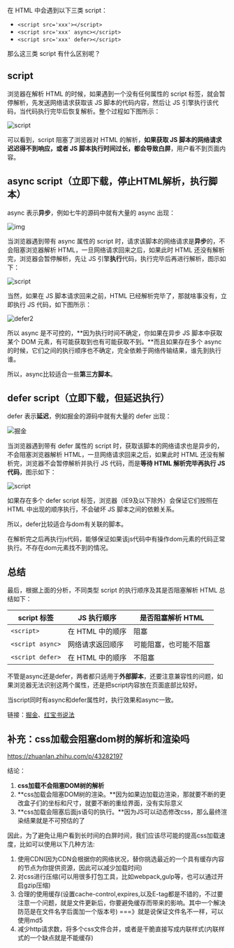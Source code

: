 在 HTML 中会遇到以下三类 script：

- `<script src='xxx'></script>`
- `<script src='xxx' async></script>`
- `<script src='xxx' defer></script>`

那么这三类 script 有什么区别呢？

## script

浏览器在解析 HTML 的时候，如果遇到一个没有任何属性的 script 标签，就会暂停解析，先发送网络请求获取该 JS 脚本的代码内容，然后让 JS 引擎执行该代码，当代码执行完毕后恢复解析。整个过程如下图所示：

![script](https://p3-juejin.byteimg.com/tos-cn-i-k3u1fbpfcp/caf2f618530046658ab8e3b4a8699589~tplv-k3u1fbpfcp-zoom-1.image)

可以看到，script 阻塞了浏览器对 HTML 的解析，**如果获取 JS 脚本的网络请求迟迟得不到响应，或者 JS 脚本执行时间过长，都会导致白屏**，用户看不到页面内容。

## async script（立即下载，停止HTML解析，执行脚本）

async 表示**异步**，例如七牛的源码中就有大量的 async 出现：

![img](https://p3-juejin.byteimg.com/tos-cn-i-k3u1fbpfcp/2bad108f420844fab2e66e7ee80a217e~tplv-k3u1fbpfcp-zoom-1.image)

 

当浏览器遇到带有 async 属性的 script 时，请求该脚本的网络请求是**异步**的，不会阻塞浏览器解析 HTML，一旦网络请求回来之后，如果此时 HTML 还没有解析完，浏览器会暂停解析，先让 JS 引擎**执行**代码，执行完毕后再进行解析，图示如下：



![script](https://p3-juejin.byteimg.com/tos-cn-i-k3u1fbpfcp/021b5dbeddb64db0a7099dc0a4dd076d~tplv-k3u1fbpfcp-zoom-1.image)



当然，如果在 JS 脚本请求回来之前，HTML 已经解析完毕了，那就啥事没有，立即执行 JS 代码，如下图所示：



![defer2](https://p3-juejin.byteimg.com/tos-cn-i-k3u1fbpfcp/4e5a89a4a1fe49ed9d5acaf25ef9aadd~tplv-k3u1fbpfcp-zoom-1.image)



所以 async 是不可控的，**因为执行时间不确定，你如果在异步 JS 脚本中获取某个 DOM 元素，有可能获取到也有可能获取不到。**而且如果存在多个 async 的时候，它们之间的执行顺序也不确定，完全依赖于网络传输结果，谁先到执行谁。

所以，async比较适合一些**第三方脚本**。

## defer script（立即下载，但延迟执行）

defer 表示**延迟**，例如掘金的源码中就有大量的 defer 出现：

![掘金](https://p3-juejin.byteimg.com/tos-cn-i-k3u1fbpfcp/6355d82fadb3496fa9ca78499f598e0e~tplv-k3u1fbpfcp-zoom-1.image)

当浏览器遇到带有 defer 属性的 script 时，获取该脚本的网络请求也是异步的，不会阻塞浏览器解析 HTML，一旦网络请求回来之后，如果此时 HTML 还没有解析完，浏览器不会暂停解析并执行 JS 代码，而是**等待 HTML 解析完毕再执行 JS 代码**，图示如下：

![script](https://p3-juejin.byteimg.com/tos-cn-i-k3u1fbpfcp/b8313e4787f04c79838fec9961bda0fb~tplv-k3u1fbpfcp-zoom-1.image)

如果存在多个 defer script 标签，浏览器（IE9及以下除外）会保证它们按照在 HTML 中出现的顺序执行，不会破坏 JS 脚本之间的依赖关系。

所以，defer比较适合与dom有关联的脚本。

在解析完之后再执行js代码，能够保证如果该js代码中有操作dom元素的代码正常执行。不存在dom元素找不到的情况。

## 总结

最后，根据上面的分析，不同类型 script 的执行顺序及其是否阻塞解析 HTML 总结如下：

| script 标签      | JS 执行顺序      | 是否阻塞解析 HTML      |
| ---------------- | ---------------- | ---------------------- |
| `<script>`       | 在 HTML 中的顺序 | 阻塞                   |
| `<script async>` | 网络请求返回顺序 | 可能阻塞，也可能不阻塞 |
| `<script defer>` | 在 HTML 中的顺序 | 不阻塞                 |

不管是async还是defer，两者都只适用于**外部脚本**，还要注意兼容性的问题，如果浏览器无法识别这两个属性，还是把script内容放在页面底部比较好。

当script同时有async和defer属性时，执行效果和async一致。

链接：[掘金](https://juejin.cn/post/6894629999215640583)、[红宝书说法](https://blog.csdn.net/qq_43393963/article/details/101389319)

## 补充：css加载会阻塞dom树的解析和渲染吗

https://zhuanlan.zhihu.com/p/43282197

结论：

1. **css加载不会阻塞DOM树的解析**
2. **css加载会阻塞DOM树的渲染。**因为如果边加载边渲染，那就要不断的更改盒子们的坐标和尺寸，就要不断的重绘界面，没有实际意义
3. **css加载会阻塞后面js语句的执行。**因为JS可以动态修改css，那么最终渲染结果就是不可预估的了

因此，为了避免让用户看到长时间的白屏时间，我们应该尽可能的提高css加载速度，比如可以使用以下几种方法:

1. 使用CDN(因为CDN会根据你的网络状况，替你挑选最近的一个具有缓存内容的节点为你提供资源，因此可以减少加载时间)
2. 对css进行压缩(可以用很多打包工具，比如webpack,gulp等，也可以通过开启gzip压缩)
3. 合理的使用缓存(设置cache-control,expires,以及E-tag都是不错的，不过要注意一个问题，就是文件更新后，你要避免缓存而带来的影响。其中一个解决防范是在文件名字后面加一个版本号) ===》就是说保证文件名不一样，可以使用md5
4. 减少http请求数，将多个css文件合并，或者是干脆直接写成内联样式(内联样式的一个缺点就是不能缓存)